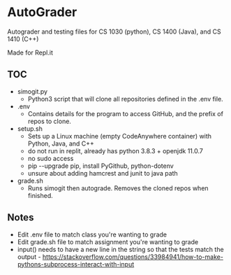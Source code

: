 # AutoGrader
Autograder and testing files for CS 1030 (python), CS 1400 (Java), and CS 1410 (C++)

Made for Repl.it

## TOC
* simogit.py
	* Python3 script that will clone all repositories defined in the .env file.
* .env
	* Contains details for the program to access GitHub, and the prefix of repos to clone.
* setup.sh
	* Sets up a Linux machine (empty CodeAnywhere container) with Python, Java, and C++
    * do not run in replit, already has python 3.8.3 + openjdk 11.0.7
    * no sudo access
    * pip --upgrade pip, install PyGithub, python-dotenv
    * unsure about adding hamcrest and junit to java path
* grade.sh
	* Runs simogit then autograde. Removes the cloned repos when finished.

## Notes
* Edit .env file to match class you're wanting to grade
* Edit grade.sh file to match assignment you're wanting to grade
* input() needs to have a new line in the string so that the tests match the output - https://stackoverflow.com/questions/33984941/how-to-make-pythons-subprocess-interact-with-input
